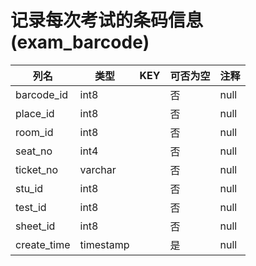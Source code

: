# 记录每次考试的条码信息(exam_barcode)
| 列名   | 类型   | KEY  | 可否为空 | 注释   |
| ---- | ---- | ---- | ---- | ---- |
|barcode_id|int8||否|null|
|place_id|int8||否|null|
|room_id|int8||否|null|
|seat_no|int4||否|null|
|ticket_no|varchar||否|null|
|stu_id|int8||否|null|
|test_id|int8||否|null|
|sheet_id|int8||否|null|
|create_time|timestamp||是|null|
